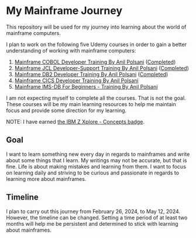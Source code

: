 # My Mainframe Journey
This repository will be used for my journey into learning about the world of mainframe computers.

I plan to work on the following five Udemy courses in order to gain a better understanding of working with mainframe computers:
  1. [Mainframe COBOL Developer Training By Anil Polsani](https://www.udemy.com/course/cobol-by-anilpolsani/) \([Completed](https://www.udemy.com/certificate/UC-dbb842f1-bb16-4284-a80d-d4bdb76fd7d5/))
  2. [Mainframe JCL Developer-Support Training By Anil Polsani](https://www.udemy.com/course/mainframe-jcl-developer-support-training-by-anil-polsani/) \([Completed](https://www.udemy.com/certificate/UC-947b566a-748e-4ef8-8468-0b0027f0c937/))
  3. [Mainframe DB2 Developer Training By Anil Polsani](https://www.udemy.com/course/mainframe-db2-developer-training-by-anil-polsani/) \([Completed](https://www.udemy.com/certificate/UC-408b5b16-e1aa-4d30-a6ec-79fbfb2f271a/))
  4. [Mainframe CICS Developer Training By Anil Polsani](https://www.udemy.com/course/mainframe-cics-developer-training-by-anil-polsani/)
  5. [Mainframe IMS-DB For Beginners - Training By Anil Polsani](https://www.udemy.com/course/mainframe-ims-db-by-anil-polsani/)

I am not expecting myself to complete all the courses. That is not the goal. These courses will be my main learning resources to help me maintain focus and provide some direction for my learning.

NOTE: I have earned [the IBM Z Xplore - Concepts badge](https://www.credly.com/badges/54b96efb-eb89-47dc-9f9b-636461fa0da1/public_url). 

## Goal
I want to learn something new every day in regards to mainframes and write about some things that I learn. My writings may not be accurate, but that is fine. Life is about making mistakes and learning from them. I want to focus on learning daily and striving to be curious and passionate in regards to learning more about mainframes.


## Timeline
I plan to carry out this journey from February 26, 2024, to May 12, 2024. However, the timeline can be changed. Setting a time period of at least two months will help me be persistent and determined to stick with learning about mainframes.

